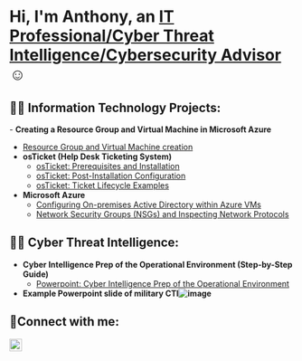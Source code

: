 <h1>Hi, I'm Anthony, an <a href="www.linkedin.com">IT Professional/Cyber Threat Intelligence/Cybersecurity Advisor</a>☺</h1>

<h2>👨‍💻 Information Technology Projects:</h2>
- <b>Creating a Resource Group and Virtual Machine in Microsoft Azure</b>

  - [Resource Group and Virtual Machine creation](https://github.com/Searcher121978/osticket-prereqs)
- <b>osTicket (Help Desk Ticketing System)</b>
  - [osTicket: Prerequisites and Installation](https://github.com/Searcher121978/osticket-prereqs)
  - [osTicket: Post-Installation Configuration](https://github.com/joshmadakorcc/post-install-config)
  - [osTicket: Ticket Lifecycle Examples](https://github.com/joshmadakorcc/ticket-lifecycle)
- <b>Microsoft Azure</b>
  - [Configuring On-premises Active Directory within Azure VMs](https://github.com/joshmadakorcc/configure-ad)
  - [Network Security Groups (NSGs) and Inspecting Network Protocols](https://github.com/joshmadakorcc/azure-network-protocols)
    
<h2>👨‍💻 Cyber Threat Intelligence:</h2>

- <b>Cyber Intelligence Prep of the Operational Environment (Step-by-Step Guide)</b>
  - [Powerpoint: Cyber Intelligence Prep of the Operational Environment](https://github.com/Searcher121978/cyber-IntelPOE)
- <b>**Example Powerpoint slide of military CTI**![image](https://github.com/Searcher121978/anthonyj1978/assets/124515149/30afadb5-051f-4d5d-8d7b-89572cad413c)
 

<h2>🤳Connect with me:</h2>

[<img align="left" alt="Josh | LinkedIn" width="22px" src="https://cdn.jsdelivr.net/npm/simple-icons@v3/icons/linkedin.svg" />][linkedin]

[linkedin]: www.linkedin.com/in/anthony-l-jones-m-s-04a2a7258 
